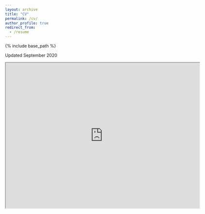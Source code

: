 ```yaml
---
layout: archive
title: "CV"
permalink: /cv/
author_profile: true
redirect_from:
  - /resume
---
```


{% include base_path %}

Updated September 2020
<iframe src="https://drive.google.com/file/d/1UgJCpxjr2aCB0p33r7CLwKIUYsBrQIQc/preview" width="640" height="480"></iframe>
